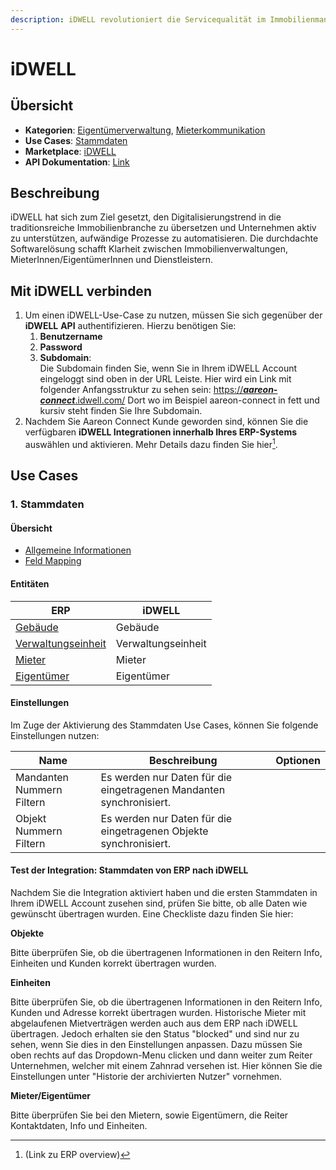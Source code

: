 ```yaml
---
description: iDWELL revolutioniert die Servicequalität im Immobilienmanagement
---
```


# iDWELL

## Übersicht

* **Kategorien**: [Eigentümerverwaltung](../kategorien/eigentuemerverwaltung.md), [Mieterkommunikation](../kategorien/mieterkommunikation.md)
* **Use Cases**: [Stammdaten](idwell.md#stammdaten)
* **Marketplace**: [iDWELL](https://marketplace.aareon.com/de/listings/idwell)
* **API Dokumentation**: [Link](https://api.docs.idwell.com/docs/public-api/f125ebad8f979-i-dwell-api)

## Beschreibung

iDWELL hat sich zum Ziel gesetzt, den Digitalisierungstrend in die traditionsreiche Immobilienbranche zu übersetzen und Unternehmen aktiv zu unterstützen, aufwändige Prozesse zu automatisieren. Die durchdachte Softwarelösung schafft Klarheit zwischen Immobilienverwaltungen, MieterInnen/EigentümerInnen und Dienstleistern.

## Mit iDWELL verbinden

1. Um einen iDWELL-Use-Case zu nutzen, müssen Sie sich gegenüber der **iDWELL** **API** authentifizieren. Hierzu benötigen Sie:
   1. **Benutzername**
   2. **Password**
   3. **Subdomain**: \
      Die Subdomain finden Sie, wenn Sie in Ihrem iDWELL Account eingeloggt sind oben in der URL Leiste. Hier wird ein Link mit folgender Anfangsstruktur zu sehen sein: [https://_**aareon-connect**_.idwell.com/](https://di-test.idwell.com/) Dort wo im Beispiel aareon-connect in fett und kursiv steht finden Sie Ihre Subdomain.
2. Nachdem Sie Aareon Connect Kunde geworden sind, können Sie die verfügbaren **iDWELL Integrationen innerhalb Ihres ERP-Systems** auswählen und aktivieren. Mehr Details dazu finden Sie hier[^1].

## Use Cases

### 1. Stammdaten

#### Übersicht

* [Allgemeine Informationen](../use-cases/stammdaten.md)
* [Feld Mapping](https://docs.google.com/spreadsheets/d/1b5iCRsnGxBGTXNzHzaNm0SlfRoIpbRofghzS-7HwbVc/edit#gid=1213044489\&fvid=23969279)

#### Entitäten

| ERP                                                         | iDWELL             |
| ----------------------------------------------------------- | ------------------ |
| [Gebäude](../entitaeten/gebaeude.md)                        | Gebäude            |
| [Verwaltungseinheit](../entitaeten/verwaltungseinheiten.md) | Verwaltungseinheit |
| [Mieter](../entitaeten/mieter.md)                           | Mieter             |
| [Eigentümer](../entitaeten/eigentuemer.md)                  | Eigentümer         |

#### Einstellungen

Im Zuge der Aktivierung des Stammdaten Use Cases, können Sie folgende Einstellungen nutzen:

<table><thead><tr><th width="187">Name</th><th width="549.3333333333333">Beschreibung</th><th>Optionen</th></tr></thead><tbody><tr><td>Mandanten Nummern Filtern</td><td>Es werden nur Daten für die eingetragenen Mandanten synchronisiert.</td><td></td></tr><tr><td>Objekt Nummern Filtern</td><td>Es werden nur Daten für die eingetragenen Objekte synchronisiert.</td><td></td></tr></tbody></table>

#### Test der Integration: Stammdaten von ERP nach iDWELL

Nachdem Sie die Integration aktiviert haben und die ersten Stammdaten in Ihrem iDWELL Account zusehen sind, prüfen Sie bitte, ob alle Daten wie gewünscht übertragen wurden. Eine Checkliste dazu finden Sie hier:

**Objekte**

Bitte überprüfen Sie, ob die übertragenen Informationen in den Reitern Info, Einheiten und Kunden korrekt übertragen wurden.

**Einheiten**

Bitte überprüfen Sie, ob die übertragenen Informationen in den Reitern Info, Kunden und Adresse korrekt übertragen wurden. Historische Mieter mit abgelaufenen Mietverträgen werden auch aus dem ERP nach iDWELL übertragen. Jedoch erhalten sie den Status "blocked" und sind nur zu sehen, wenn Sie dies in den Einstellungen anpassen. Dazu müssen Sie oben rechts auf das Dropdown-Menu clicken und dann weiter zum Reiter Unternehmen, welcher mit einem Zahnrad versehen ist. Hier können Sie die Einstellungen unter "Historie der archivierten Nutzer" vornehmen.

**Mieter/Eigentümer**

Bitte überprüfen Sie bei den Mietern, sowie Eigentümern, die Reiter Kontaktdaten, Info und Einheiten.



[^1]: (Link zu ERP overview)
